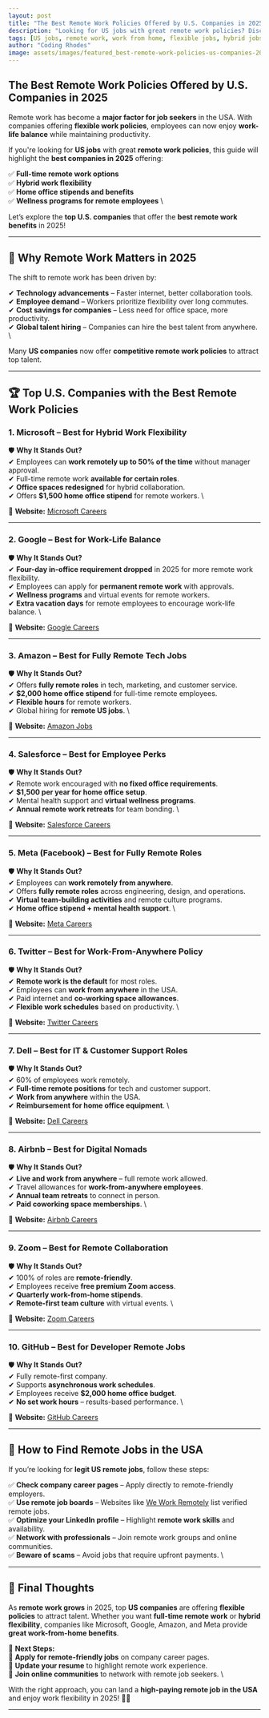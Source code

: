 ```yaml
---
layout: post
title: "The Best Remote Work Policies Offered by U.S. Companies in 2025"
description: "Looking for US jobs with great remote work policies? Discover the top companies in the USA offering the best work-from-home benefits in 2025."
tags: [US jobs, remote work, work from home, flexible jobs, hybrid jobs]
author: "Coding Rhodes"
image: assets/images/featured_best-remote-work-policies-us-companies-2025.webp
---
```


## The Best Remote Work Policies Offered by U.S. Companies in 2025  

Remote work has become a **major factor for job seekers** in the USA. With companies offering **flexible work policies**, employees can now enjoy **work-life balance** while maintaining productivity.  

If you're looking for **US jobs** with great **remote work policies**, this guide will highlight the **best companies in 2025** offering:  

✅ **Full-time remote work options**  \
✅ **Hybrid work flexibility**  \
✅ **Home office stipends and benefits**  \
✅ **Wellness programs for remote employees**  \

Let’s explore the **top U.S. companies** that offer the **best remote work benefits** in 2025!  

---

## 🚀 Why Remote Work Matters in 2025  

The shift to remote work has been driven by:  

✔ **Technology advancements** – Faster internet, better collaboration tools.   \
✔ **Employee demand** – Workers prioritize flexibility over long commutes.   \
✔ **Cost savings for companies** – Less need for office space, more productivity.   \
✔ **Global talent hiring** – Companies can hire the best talent from anywhere.   \

Many **US companies** now offer **competitive remote work policies** to attract top talent.  

---

## 🏆 Top U.S. Companies with the Best Remote Work Policies  

### **1. Microsoft – Best for Hybrid Work Flexibility**  

🛡 **Why It Stands Out?**  
✔ Employees can **work remotely up to 50% of the time** without manager approval.   \
✔ Full-time remote work **available for certain roles**.   \
✔ **Office spaces redesigned** for hybrid collaboration.   \
✔ Offers **$1,500 home office stipend** for remote workers.   \

📌 **Website:** [Microsoft Careers](https://careers.microsoft.com/)  

---

### **2. Google – Best for Work-Life Balance**  

🛡 **Why It Stands Out?**  
✔ **Four-day in-office requirement dropped** in 2025 for more remote work flexibility.   \
✔ Employees can apply for **permanent remote work** with approvals.   \
✔ **Wellness programs** and virtual events for remote workers.   \
✔ **Extra vacation days** for remote employees to encourage work-life balance.   \

📌 **Website:** [Google Careers](https://careers.google.com/)  

---

### **3. Amazon – Best for Fully Remote Tech Jobs**  

🛡 **Why It Stands Out?**  
✔ Offers **fully remote roles** in tech, marketing, and customer service.   \
✔ **$2,000 home office stipend** for full-time remote employees.   \
✔ **Flexible hours** for remote workers.   \
✔ Global hiring for **remote US jobs**.   \

📌 **Website:** [Amazon Jobs](https://www.amazon.jobs/)  

---

### **4. Salesforce – Best for Employee Perks**  

🛡 **Why It Stands Out?**  
✔ Remote work encouraged with **no fixed office requirements**.   \
✔ **$1,500 per year for home office setup**.   \
✔ Mental health support and **virtual wellness programs**.   \
✔ **Annual remote work retreats** for team bonding.   \

📌 **Website:** [Salesforce Careers](https://www.salesforce.com/company/careers/)  

---

### **5. Meta (Facebook) – Best for Fully Remote Roles**  

🛡 **Why It Stands Out?**  
✔ Employees can **work remotely from anywhere**.   \
✔ Offers **fully remote roles** across engineering, design, and operations.   \
✔ **Virtual team-building activities** and remote culture programs.   \
✔ **Home office stipend + mental health support**.   \

📌 **Website:** [Meta Careers](https://www.metacareers.com/)  

---

### **6. Twitter – Best for Work-From-Anywhere Policy**  

🛡 **Why It Stands Out?**  
✔ **Remote work is the default** for most roles.   \
✔ Employees can **work from anywhere** in the USA.   \
✔ Paid internet and **co-working space allowances**.   \
✔ **Flexible work schedules** based on productivity.   \

📌 **Website:** [Twitter Careers](https://careers.twitter.com/)  

---

### **7. Dell – Best for IT & Customer Support Roles**  

🛡 **Why It Stands Out?**  
✔ 60% of employees work remotely.   \
✔ **Full-time remote positions** for tech and customer support.   \
✔ **Work from anywhere** within the USA.   \
✔ **Reimbursement for home office equipment**.   \

📌 **Website:** [Dell Careers](https://jobs.dell.com/)  

---

### **8. Airbnb – Best for Digital Nomads**  

🛡 **Why It Stands Out?**  
✔ **Live and work from anywhere** – full remote work allowed.   \
✔ Travel allowances for **work-from-anywhere employees**.   \
✔ **Annual team retreats** to connect in person.   \
✔ **Paid coworking space memberships**.   \

📌 **Website:** [Airbnb Careers](https://careers.airbnb.com/)  

---

### **9. Zoom – Best for Remote Collaboration**  

🛡 **Why It Stands Out?**  
✔ 100% of roles are **remote-friendly**.   \
✔ Employees receive **free premium Zoom access**.   \
✔ **Quarterly work-from-home stipends**.   \
✔ **Remote-first team culture** with virtual events.   \

📌 **Website:** [Zoom Careers](https://zoom.us/careers)  

---

### **10. GitHub – Best for Developer Remote Jobs**  

🛡 **Why It Stands Out?**  
✔ Fully remote-first company.   \
✔ Supports **asynchronous work schedules**.   \
✔ Employees receive **$2,000 home office budget**.   \
✔ **No set work hours** – results-based performance.   \

📌 **Website:** [GitHub Careers](https://github.com/about/careers)  

---

## 🛑 How to Find Remote Jobs in the USA  

If you’re looking for **legit US remote jobs**, follow these steps:  

✅ **Check company career pages** – Apply directly to remote-friendly employers.  \
✅ **Use remote job boards** – Websites like [We Work Remotely](https://weworkremotely.com/) list verified remote jobs.  \
✅ **Optimize your LinkedIn profile** – Highlight **remote work skills** and availability.  \
✅ **Network with professionals** – Join remote work groups and online communities.  \
✅ **Beware of scams** – Avoid jobs that require upfront payments.  \

---

## 🎯 Final Thoughts  

As **remote work grows** in 2025, top **US companies** are offering **flexible policies** to attract talent. Whether you want **full-time remote work** or **hybrid flexibility**, companies like Microsoft, Google, Amazon, and Meta provide **great work-from-home benefits**.  

📌 **Next Steps:**  
🔹 **Apply for remote-friendly jobs** on company career pages.  \
🔹 **Update your resume** to highlight remote work experience.  \
🔹 **Join online communities** to network with remote job seekers.  \

With the right approach, you can land a **high-paying remote job in the USA** and enjoy work flexibility in 2025! 🚀💼  

---
